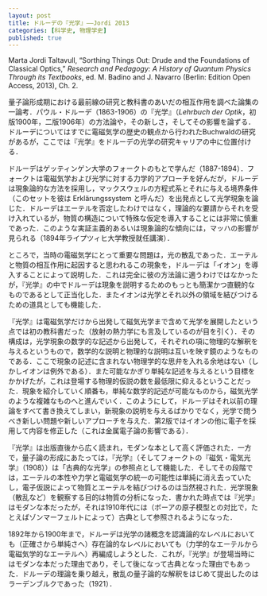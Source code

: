 ```yaml
---
layout: post
title: ドルーデの『光学』——Jordi 2013
categories: [科学史, 物理学史]
published: true
---
```


Marta Jordi Taltavull, “Sorthing Things Out: Drude and the Foundations of Classical Optics,” _Research and Pedagogy: A History of Quantum Physics Through its Textbooks_, ed. M. Badino and J. Navarro (Berlin: Edition Open Access, 2013), Ch. 2.

量子論形成期における最前線の研究と教科書のあいだの相互作用を調べた論集の一論考．パウル・ドルーデ（1863-1906）の『光学』（_Lehrbuch der Optik_，初版1900年，二版1906年）の方法論や，その新しさ，そしてその影響を論ずる．ドルーデについてはすでに電磁気学の歴史の観点から行われたBuchwaldの研究があるが，ここでは『光学』をドルーデの光学の研究キャリアの中に位置付ける．

ドルーデはゲッティンゲン大学のフォークトのもとで学んだ（1887-1894）．フォークトは電磁気学および光学に対する力学的アプローチを好んだが，ドルーデは現象論的な方法を採用し，マックスウェルの方程式系とそれに与える境界条件（このセットを彼は Erklärungssystem と呼んだ）を出発点として光学現象を論じた．ドルーデはエーテルを否定したわけではなく，理論的な要請からそれを受け入れているが，物質の構造について特殊な仮定を導入することには非常に慎重であった．このような実証主義的あるいは現象論的な傾向には，マッハの影響が見られる（1894年ライプツィヒ大学教授就任講演）．

ところで，当時の電磁気学にとって重要な問題は，光の散乱であった．エーテルと物質の相互作用に起因すると思われるこの現象を，ドルーデは「イオン」を導入することによって説明した．これは完全に彼の方法論に適うわけではなかったが，『光学』の中でドルーデは現象を説明するためのもっとも簡潔かつ直観的なものであるとして正当化した．またイオンは光学とそれ以外の領域を結びつけるための道具としても機能した．

『光学』は電磁気学だけから出発して磁気光学まで含めて光学を展開したという点では初の教科書だった（放射の熱力学にも言及しているのが目を引く）．その構成は，光学現象の数学的な記述から出発して，それぞれの項に物理的な解釈を与えるというもので，数学的な説明と物理的な説明は互いを映す鏡のようなものである．ここで現象の記述に含まれない物理学的な思弁を入れる余地はない（しかしイオンは例外である）．また可能なかぎり単純な記述を与えるという目標をかかげたが，これは登場する物理的仮説の数を最低限に抑えるということだった．現象を紹介していく順番も，単純な数学的記述が可能なものから，磁気光学のような複雑なものへと進んでいく．このようにして，ドルーデはそれ以前の理論をすべて書き換えてしまい，新現象の説明を与えるばかりでなく，光学で問うべき新しい問題や新しいアプローチを与えた．第2版ではイオンの他に電子を採用して内容を修正した（これは金属電子論の影響である）．

『光学』は出版直後から広く読まれ，モダンな本として高く評価された．一方で，量子論の形成にあたっては，『光学』（そしてフォークトの『磁気・電気光学』（1908））は「古典的な光学」の参照点として機能した．そしてその段階では，エーテルの本性や力学と電磁気学の統一の可能性は単純に消え去っていたし，電子仮説によって物質とエーテルを結びつけるのは当然視された．光学現象（散乱など）を観察する目的は物質の分析になった．書かれた時点では『光学』はモダンな本だったが，それは1910年代には（ボーアの原子模型との対比で，たとえばゾンマーフェルトによって）古典として参照されるようになった．

1892年から1900年まで，ドルーデは光学の諸概念を認識論的なレベルにおいても（正確さから単純さへ）存在論的なレベルにおいても（力学的なエーテルから電磁気学的なエーテルへ）再編成しようとした．これが，『光学』が登場当時にはモダンな本だった理由であり，そして後になって古典となった理由でもあった．ドルーデの理論を乗り越え，散乱の量子論的な解釈をはじめて提出したのはラーデンブルクであった（1921）．

